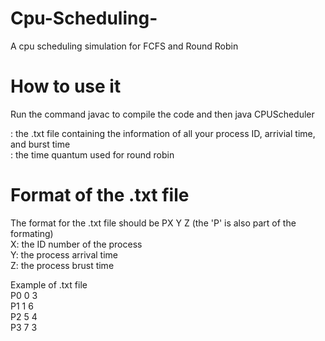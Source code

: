 # Cpu-Scheduling-
A cpu scheduling simulation for FCFS and Round Robin

# How to use it

Run the command javac to compile the code and then java CPUScheduler <filepath> <time quantum> <br/>
  
<filepath> : the .txt file containing the information of all your process ID, arrivial time, and burst time <br/>
<time quantum> : the time quantum used for round robin <br/>
  
# Format of the .txt file  
The format for the .txt file should be PX Y Z (the 'P' is also part of the formating) <br/>
X: the ID number of the process <br/>
Y: the process arrival time <br/>
Z: the process brust time <br/>

Example of .txt file <br/>
P0 0 3 <br/>
P1 1 6 <br/>
P2 5 4<br/>
P3 7 3  <br/>
